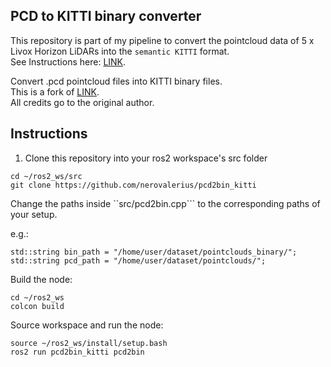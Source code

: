 ## PCD to KITTI binary converter

This repository is part of my pipeline to convert the pointcloud data of 5 x Livox Horizon LiDARs into the ```semantic KITTI``` format.\
See Instructions here: [LINK](https://gist.github.com/nerovalerius/80133f409f9ed0573522432244298195).

Convert .pcd pointcloud files into KITTI binary files.\
This is a fork of [LINK](https://github.com/leofansq/Tools_RosBag2KITTI/tree/master/pcd2bin). \
All credits go to the original author.

## Instructions

1. Clone this repository into your ros2 workspace's src folder
```
cd ~/ros2_ws/src
git clone https://github.com/nerovalerius/pcd2bin_kitti
```

Change the paths inside ``src/pcd2bin.cpp``` to the corresponding paths of your setup. 

e.g.:

```
std::string bin_path = "/home/user/dataset/pointclouds_binary/";
std::string pcd_path = "/home/user/dataset/pointclouds/";
```

Build the node:
```
cd ~/ros2_ws
colcon build
```

Source workspace and run the node:
```
source ~/ros2_ws/install/setup.bash
ros2 run pcd2bin_kitti pcd2bin
```